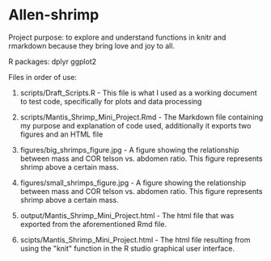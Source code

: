 # Allen-shrimp
Project purpose: to explore and understand functions in knitr and rmarkdown because they bring love and joy to all. 

R packages: 
dplyr
ggplot2


Files in order of use: 
1. scripts/Draft_Scripts.R - This file is what I used as a working document to test code, specifically for plots and data processing

2. scripts/Mantis_Shrimp_Mini_Project.Rmd - The Markdown file containing my purpose and explanation of code used, additionally it exports two figures and an HTML file

3. figures/big_shrimps_figure.jpg - A figure showing the relationship between mass and COR telson vs. abdomen ratio. This figure represents shrimp above a certain mass.
4. figures/small_shrimps_figure.jpg - A figure showing the relationship between mass and COR telson vs. abdomen ratio. This figure represents shrimp above a certain mass.

5. output/Mantis_Shrimp_Mini_Project.html - The html file that was exported from the aforementioned Rmd file.
6. scipts/Mantis_Shrimp_Mini_Project.html - The html file resulting from using the "knit" function in the R studio graphical user interface. 